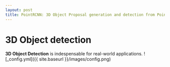 ```yaml
---
layout: post
title: PointRCNN: 3D Object Proposal generation and detection from Point cloud 
---
```



# 3D Object detection
**3D Object Detection** is indespensable for real-world applications.
![_config.yml]({{ site.baseurl }}/images/config.png)
